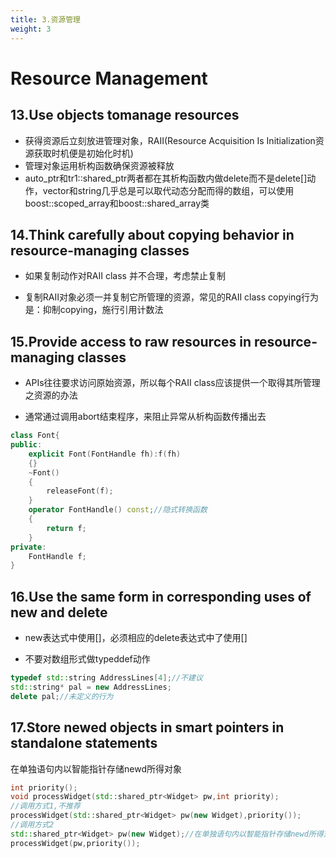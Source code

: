 ```yaml
---
title: 3.资源管理
weight: 3
---
```


# Resource Management

## 13.Use objects tomanage resources

- 获得资源后立刻放进管理对象，RAII(Resource Acquisition Is Initialization资源获取时机便是初始化时机)
- 管理对象运用析构函数确保资源被释放
- auto_ptr和tr1::shared_ptr两者都在其析构函数内做delete而不是delete[]动作，vector和string几乎总是可以取代动态分配而得的数组，可以使用boost::scoped_array和boost::shared_array类

## 14.Think carefully about copying behavior in resource-managing classes

- 如果复制动作对RAII class 并不合理，考虑禁止复制

- 复制RAII对象必须一并复制它所管理的资源，常见的RAII class copying行为是：抑制copying，施行引用计数法

## 15.Provide access to raw resources in resource-managing classes

- APIs往往要求访问原始资源，所以每个RAII class应该提供一个取得其所管理之资源的办法

- 通常通过调用abort结束程序，来阻止异常从析构函数传播出去

```c++
class Font{
public:
    explicit Font(FontHandle fh):f(fh)
    {}
    ~Font()
    {
        releaseFont(f);
    }
    operator FontHandle() const;//隐式转换函数
    {
        return f;
    }
private:
    FontHandle f;
}
```

## 16.Use the same form in corresponding uses of new and delete

- new表达式中使用[]，必须相应的delete表达式中了使用[]

- 不要对数组形式做typeddef动作

```c++
typedef std::string AddressLines[4];//不建议
std::string* pal = new AddressLines;
delete pal;//未定义的行为
```

## 17.Store newed objects in smart pointers in standalone statements

在单独语句内以智能指针存储newd所得对象

```c++
int priority();
void processWidget(std::shared_ptr<Widget> pw,int priority);
//调用方式1,不推荐
processWidget(std::shared_ptr<Widget> pw(new Widget),priority());
//调用方式2
std::shared_ptr<Widget> pw(new Widget);//在单独语句内以智能指针存储newd所得对象
processWidget(pw,priority());
```



